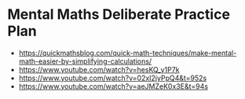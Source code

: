 # Mental Maths Deliberate Practice Plan

- https://quickmathsblog.com/quick-math-techniques/make-mental-math-easier-by-simplifying-calculations/
- https://www.youtube.com/watch?v=hesKQ_y1P7k
- https://www.youtube.com/watch?v=02xI2jyPpQ4&t=952s
- https://www.youtube.com/watch?v=aeJMZeK0x3E&t=94s
